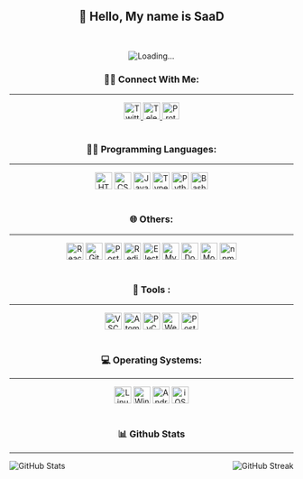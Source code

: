 <h2 align="center">👋 Hello, My name is SaaD</h2>

<br/>
<p align="center">
  <img align="center" src = "https://profile-counter.glitch.me/iiGeek/count.svg" alt ="Loading..."> <br>

</p>
<h3 align="center">🙋‍♂️ Connect With Me:</h3>
<hr/>

<div align="center">
  <a href="https://twitter.com/icl3y" target="_blank">
    <img height="30" src="https://img.shields.io/static/v1?message=Twitter&logo=twitter&label=&color=1DA1F2&logoColor=white&labelColor=&style=for-the-badge" alt="Twitter Logo"/>
  </a>
  <a href="https://t.me/icl3y" target="_blank">
    <img height="30" src="https://img.shields.io/static/v1?message=Telegram&logo=telegram&label=&color=2CA5E0&logoColor=white&labelColor=&style=for-the-badge" alt="Telegram Logo"/>
  </a>
  <a href="mailto:isaad7@protonmail.ch" target="_blank">
    <img height="30" src="https://img.shields.io/badge/ProtonMail-8B89CC?style=for-the-badge&logo=protonmail&logoColor=white" alt="ProtonMail Logo"/>
  </a>
</div>

<br/>

<h3 align="center">👨‍💻 Programming Languages:</h3>
<hr/>

<div align="center">
  <img src="https://img.shields.io/badge/HTML5-E34F26?style=for-the-badge&logo=html5&logoColor=white" height="30" alt="HTML5 Logo"/>
  <img src="https://img.shields.io/badge/CSS3-1572B6?style=for-the-badge&logo=css3&logoColor=white" height="30" alt="CSS3 Logo"/>
  <img src="https://img.shields.io/badge/JavaScript-323330?style=for-the-badge&logo=javascript&logoColor=F7DF1E" height="30" alt="JavaScript Logo"/>
  <img src="https://img.shields.io/badge/TypeScript-007ACC?style=for-the-badge&logo=typescript&logoColor=white" height="30" alt="TypeScript Logo"/>
  <img src="https://img.shields.io/badge/Python-FFD43B?style=for-the-badge&logo=python&logoColor=blue" height="30" alt="Python Logo"/>
  <img src="https://img.shields.io/badge/Shell_Script-121011?style=for-the-badge&logo=gnu-bash&logoColor=white" height="30" alt="Bash Logo"/>
</div>

<br/>

<h3 align="center">🌐 Others:</h3>
<hr/>

<div align="center">
  <img src="https://img.shields.io/badge/React-20232A?style=for-the-badge&logo=react&logoColor=61DAFB" height="30" alt="React Logo"/>
  <img src="https://img.shields.io/badge/GIT-E44C30?style=for-the-badge&logo=git&logoColor=white" height="30" alt="Git Logo"/>
  <img src="https://img.shields.io/badge/PostgreSQL-316192?style=for-the-badge&logo=postgresql&logoColor=white" height="30" alt="PostgreSQL Logo"/>
  <img src="https://img.shields.io/badge/redis-%23DD0031.svg?&style=for-the-badge&logo=redis&logoColor=white" height="30" alt="Redis Logo"/>
  <img src="https://img.shields.io/badge/Electron-2B2E3A?style=for-the-badge&logo=electron&logoColor=9FEAF9" height="30" alt="Electron Logo"/>
  <img src="https://img.shields.io/badge/MySQL-005C84?style=for-the-badge&logo=mysql&logoColor=white" height="30" alt="MySQL Logo"/>
  <img src="https://img.shields.io/badge/Docker-2CA5E0?style=for-the-badge&logo=docker&logoColor=white" height="30" alt="Docker Logo"/>
  <img src="https://img.shields.io/badge/MongoDB-4EA94B?style=for-the-badge&logo=mongodb&logoColor=white" height="30" alt="MongoDB Logo"/>
  <img src="https://img.shields.io/badge/npm-CB3837?style=for-the-badge&logo=npm&logoColor=white" height="30" alt="npm Logo"/>
</div>

<br/>
<h3 align="center">🧰 Tools :</h3>
<hr/>

<div align="center">
  <img src="https://img.shields.io/badge/Visual_Studio_Code-007ACC?style=for-the-badge&logo=visual-studio-code&logoColor=white" height="30" alt="VSCode Logo"/>
    <img src="https://img.shields.io/badge/Atom-66595C?style=for-the-badge&logo=atom&logoColor=white" height="30" alt="Atom Logo"/>
  <img src="https://img.shields.io/badge/PyCharm-000000?style=for-the-badge&logo=pycharm&logoColor=white" height="30" alt="PyCharm Logo"/>
  <img src="https://img.shields.io/badge/WebStorm-000000?style=for-the-badge&logo=webstorm&logoColor=white" height="30" alt="WebStorm Logo"/>
    <img src="https://img.shields.io/badge/Postman-FF6C37?style=for-the-badge&logo=postman&logoColor=white" height="30" alt="Postman Logo"/>

</div>

<br/>

<h3 align="center">💻 Operating Systems:</h3>
<hr/>

<div align="center">
  <img src="https://img.shields.io/badge/Linux-FCC624?style=for-the-badge&logo=linux&logoColor=black" height="30" alt="Linux Logo"/>
  <img src="https://img.shields.io/badge/Windows-0078D6?style=for-the-badge&logo=windows&logoColor=white" height="30" alt="Windows Logo"/>
  <img src="https://img.shields.io/badge/Android-3DDC84?style=for-the-badge&logo=android&logoColor=white" height="30" alt="Android Logo"/>
  <img src="https://img.shields.io/badge/iOS-000000?style=for-the-badge&logo=ios&logoColor=white" height="30" alt="iOS Logo"/>
</div>

<br/>

<h3 align="center">📊 Github Stats</h3>
<hr/>

<div style="display: flex; justify-content: space-between;">
  <img src="https://github-readme-stats.vercel.app/api?username=iiGeek&show_icons=true&theme=nord" alt="GitHub Stats"/>
  <img src="https://github-readme-streak-stats.herokuapp.com/?user=iiGeek&theme=nord" alt="GitHub Streak"/>
</div>
